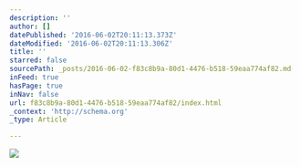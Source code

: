 ```yaml
---
description: ''
author: []
datePublished: '2016-06-02T20:11:13.373Z'
dateModified: '2016-06-02T20:11:13.306Z'
title: ''
starred: false
sourcePath: _posts/2016-06-02-f83c8b9a-80d1-4476-b518-59eaa774af82.md
inFeed: true
hasPage: true
inNav: false
url: f83c8b9a-80d1-4476-b518-59eaa774af82/index.html
_context: 'http://schema.org'
_type: Article

---
```

![](https://the-grid-user-content.s3-us-west-2.amazonaws.com/8e9e4738-45d8-4c48-ba11-97f1a182c77e.png)